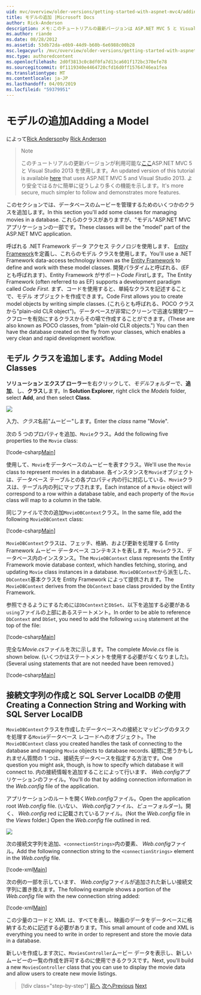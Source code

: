 ```yaml
---
uid: mvc/overview/older-versions/getting-started-with-aspnet-mvc4/adding-a-model
title: モデルの追加 |Microsoft Docs
author: Rick-Anderson
description: メモ:このチュートリアルの最新バージョンは ASP.NET MVC 5 と Visual Studio 2013 を使用します。 安全なはるかに簡単に従い、デモをお勧めしています.
ms.author: riande
ms.date: 08/28/2012
ms.assetid: 53db72da-e0b9-44d9-b60b-6e6988c00b28
msc.legacyurl: /mvc/overview/older-versions/getting-started-with-aspnet-mvc4/adding-a-model
msc.type: authoredcontent
ms.openlocfilehash: 2d0f3813c0c8df0fa7d13ca601f172bc370efe78
ms.sourcegitcommit: 0f1119340e4464720cfd16d0ff15764746ea1fea
ms.translationtype: MT
ms.contentlocale: ja-JP
ms.lasthandoff: 04/09/2019
ms.locfileid: "59379951"
---
```

# <a name="adding-a-model"></a><span data-ttu-id="8bd82-104">モデルの追加</span><span class="sxs-lookup"><span data-stu-id="8bd82-104">Adding a Model</span></span>

<span data-ttu-id="8bd82-105">によって[Rick Anderson]((https://twitter.com/RickAndMSFT))</span><span class="sxs-lookup"><span data-stu-id="8bd82-105">by [Rick Anderson]((https://twitter.com/RickAndMSFT))</span></span>

> > [!NOTE]
> > <span data-ttu-id="8bd82-106">このチュートリアルの更新バージョンが利用可能な[ここ](../../getting-started/introduction/getting-started.md)ASP.NET MVC 5 と Visual Studio 2013 を使用します。</span><span class="sxs-lookup"><span data-stu-id="8bd82-106">An updated version of this tutorial is available [here](../../getting-started/introduction/getting-started.md) that uses ASP.NET MVC 5 and Visual Studio 2013.</span></span> <span data-ttu-id="8bd82-107">より安全ではるかに簡単に従うしより多くの機能を示します。</span><span class="sxs-lookup"><span data-stu-id="8bd82-107">It's more secure, much simpler to follow and demonstrates more features.</span></span>


<span data-ttu-id="8bd82-108">このセクションでは、データベースのムービーを管理するためのいくつかのクラスを追加します。</span><span class="sxs-lookup"><span data-stu-id="8bd82-108">In this section you'll add some classes for managing movies in a database.</span></span> <span data-ttu-id="8bd82-109">これらのクラスがありますが、&quot;モデル&quot;ASP.NET MVC アプリケーションの一部です。</span><span class="sxs-lookup"><span data-stu-id="8bd82-109">These classes will be the &quot;model&quot; part of the ASP.NET MVC application.</span></span>

<span data-ttu-id="8bd82-110">呼ばれる .NET Framework データ アクセス テクノロジを使用します、 [Entity Framework](https://msdn.microsoft.com/library/bb399572(VS.110).aspx)を定義し、これらのモデル クラスを使用します。</span><span class="sxs-lookup"><span data-stu-id="8bd82-110">You'll use a .NET Framework data-access technology known as the [Entity Framework](https://msdn.microsoft.com/library/bb399572(VS.110).aspx) to define and work with these model classes.</span></span> <span data-ttu-id="8bd82-111">開発パラダイムと呼ばれる、(EF とも呼ばれます)、Entity Framework がサポート*Code First*します。</span><span class="sxs-lookup"><span data-stu-id="8bd82-111">The Entity Framework (often referred to as EF) supports a development paradigm called *Code First*.</span></span> <span data-ttu-id="8bd82-112">まず、コードを使用すると、単純なクラスを記述することで、モデル オブジェクトを作成できます。</span><span class="sxs-lookup"><span data-stu-id="8bd82-112">Code First allows you to create model objects by writing simple classes.</span></span> <span data-ttu-id="8bd82-113">(これらとも呼ばれる、POCO クラスから&quot;plain-old CLR object&quot;)。データベースが非常にクリーンで迅速な開発ワークフローを有効にするクラスからその場で作成することができます。</span><span class="sxs-lookup"><span data-stu-id="8bd82-113">(These are also known as POCO classes, from &quot;plain-old CLR objects.&quot;) You can then have the database created on the fly from your classes, which enables a very clean and rapid development workflow.</span></span>

## <a name="adding-model-classes"></a><span data-ttu-id="8bd82-114">モデル クラスを追加します。</span><span class="sxs-lookup"><span data-stu-id="8bd82-114">Adding Model Classes</span></span>

<span data-ttu-id="8bd82-115">**ソリューション エクスプ ローラー**を右クリックして、*モデル*フォルダーで、**追加**、し、**クラス**します。</span><span class="sxs-lookup"><span data-stu-id="8bd82-115">In **Solution Explorer**, right click the *Models* folder, select **Add**, and then select **Class**.</span></span>

![](adding-a-model/_static/image1.png)

<span data-ttu-id="8bd82-116">入力、*クラス*名前&quot;ムービー&quot;します。</span><span class="sxs-lookup"><span data-stu-id="8bd82-116">Enter the *class* name &quot;Movie&quot;.</span></span>

<span data-ttu-id="8bd82-117">次の 5 つのプロパティを追加、`Movie`クラス。</span><span class="sxs-lookup"><span data-stu-id="8bd82-117">Add the following five properties to the `Movie` class:</span></span>

[!code-csharp[Main](adding-a-model/samples/sample1.cs)]

<span data-ttu-id="8bd82-118">使用して、`Movie`をデータベースのムービーを表すクラス。</span><span class="sxs-lookup"><span data-stu-id="8bd82-118">We'll use the `Movie` class to represent movies in a database.</span></span> <span data-ttu-id="8bd82-119">各インスタンスを`Movie`オブジェクトは、データベース テーブルとの各プロパティ内の行に対応している、`Movie`クラスは、テーブル内の列にマップされます。</span><span class="sxs-lookup"><span data-stu-id="8bd82-119">Each instance of a `Movie` object will correspond to a row within a database table, and each property of the `Movie` class will map to a column in the table.</span></span>

<span data-ttu-id="8bd82-120">同じファイルで次の追加`MovieDBContext`クラス。</span><span class="sxs-lookup"><span data-stu-id="8bd82-120">In the same file, add the following `MovieDBContext` class:</span></span>

[!code-csharp[Main](adding-a-model/samples/sample2.cs)]

<span data-ttu-id="8bd82-121">`MovieDBContext`クラスは、フェッチ、格納、および更新を処理する Entity Framework ムービー データベース コンテキストを表します。`Movie`クラス、データベース内のインスタンス。</span><span class="sxs-lookup"><span data-stu-id="8bd82-121">The `MovieDBContext` class represents the Entity Framework movie database context, which handles fetching, storing, and updating `Movie` class instances in a database.</span></span> <span data-ttu-id="8bd82-122">`MovieDBContext`から派生した、`DbContext`基本クラスを Entity Framework によって提供されます。</span><span class="sxs-lookup"><span data-stu-id="8bd82-122">The `MovieDBContext` derives from the `DbContext` base class provided by the Entity Framework.</span></span>

<span data-ttu-id="8bd82-123">参照できるようにするためには`DbContext`と`DbSet`、以下を追加する必要がある`using`ファイルの上部にあるステートメント。</span><span class="sxs-lookup"><span data-stu-id="8bd82-123">In order to be able to reference `DbContext` and `DbSet`, you need to add the following `using` statement at the top of the file:</span></span>

[!code-csharp[Main](adding-a-model/samples/sample3.cs)]

<span data-ttu-id="8bd82-124">完全な*Movie.cs*ファイルを次に示します。</span><span class="sxs-lookup"><span data-stu-id="8bd82-124">The complete *Movie.cs* file is shown below.</span></span> <span data-ttu-id="8bd82-125">(いくつかはステートメントを使用する必要がなくなりました)。</span><span class="sxs-lookup"><span data-stu-id="8bd82-125">(Several using statements that are not needed have been removed.)</span></span>

[!code-csharp[Main](adding-a-model/samples/sample4.cs)]

## <a name="creating-a-connection-string-and-working-with-sql-server-localdb"></a><span data-ttu-id="8bd82-126">接続文字列の作成と SQL Server LocalDB の使用</span><span class="sxs-lookup"><span data-stu-id="8bd82-126">Creating a Connection String and Working with SQL Server LocalDB</span></span>

<span data-ttu-id="8bd82-127">`MovieDBContext`クラスを作成したデータベースへの接続とマッピングのタスクを処理する`Movie`データベース レコードへのオブジェクト。</span><span class="sxs-lookup"><span data-stu-id="8bd82-127">The `MovieDBContext` class you created handles the task of connecting to the database and mapping `Movie` objects to database records.</span></span> <span data-ttu-id="8bd82-128">疑問に思うかもしれません質問の 1 つは、接続先データベースを指定する方法です。</span><span class="sxs-lookup"><span data-stu-id="8bd82-128">One question you might ask, though, is how to specify which database it will connect to.</span></span> <span data-ttu-id="8bd82-129">内の接続情報を追加することによって行います、 *Web.config*アプリケーションのファイル。</span><span class="sxs-lookup"><span data-stu-id="8bd82-129">You'll do that by adding connection information in the *Web.config* file of the application.</span></span>

<span data-ttu-id="8bd82-130">アプリケーションのルートを開く*Web.config*ファイル。</span><span class="sxs-lookup"><span data-stu-id="8bd82-130">Open the application root *Web.config* file.</span></span> <span data-ttu-id="8bd82-131">(いない、 *Web.config*ファイル、*ビュー*フォルダー)。開く、 *Web.config* red に記載されているファイル。</span><span class="sxs-lookup"><span data-stu-id="8bd82-131">(Not the *Web.config* file in the *Views* folder.) Open the *Web.config* file outlined in red.</span></span>

![](adding-a-model/_static/image2.png)

<span data-ttu-id="8bd82-132">次の接続文字列を追加、`<connectionStrings>`内の要素、 *Web.config*ファイル。</span><span class="sxs-lookup"><span data-stu-id="8bd82-132">Add the following connection string to the `<connectionStrings>` element in the *Web.config* file.</span></span>

[!code-xml[Main](adding-a-model/samples/sample5.xml)]

<span data-ttu-id="8bd82-133">次の例の一部を示しています、 *Web.config*ファイルが追加された新しい接続文字列に置き換えます。</span><span class="sxs-lookup"><span data-stu-id="8bd82-133">The following example shows a portion of the *Web.config* file with the new connection string added:</span></span>

[!code-xml[Main](adding-a-model/samples/sample6.xml?highlight=6-9)]

<span data-ttu-id="8bd82-134">この少量のコードと XML は、すべてを表し、映画のデータをデータベースに格納するために記述する必要があります。</span><span class="sxs-lookup"><span data-stu-id="8bd82-134">This small amount of code and XML is everything you need to write in order to represent and store the movie data in a database.</span></span>

<span data-ttu-id="8bd82-135">新しいを作成します次に、`MoviesController`ムービー データを表示し、新しいムービーの一覧の作成を許可するのに使用できるクラスです。</span><span class="sxs-lookup"><span data-stu-id="8bd82-135">Next, you'll build a new `MoviesController` class that you can use to display the movie data and allow users to create new movie listings.</span></span>

> [!div class="step-by-step"]
> <span data-ttu-id="8bd82-136">[前へ](adding-a-view.md)
> [次へ](accessing-your-models-data-from-a-controller.md)</span><span class="sxs-lookup"><span data-stu-id="8bd82-136">[Previous](adding-a-view.md)
[Next](accessing-your-models-data-from-a-controller.md)</span></span>
